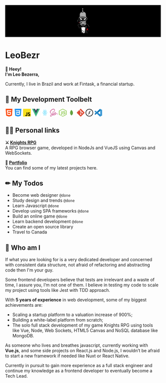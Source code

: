 <img src="./assets/bezrbanner.jpg" />

<h1>LeoBezr</h1>

<p>
   <strong>👋 Heey!<br />
      I'm Leo Bezerra,</strong>
</p>
Currently, I live in Brazil and work at Fintask, a financial startup.

<h2>🧙 My Development Toolbelt</h2>
<p><img src="assets/html.svg" width="25" height="25" /> <img src="assets/css-3.svg" width="25" height="25" /> <img
      src="assets/javascript.svg" width="25" height="25" /> <img src="assets/vue.svg" width="25" height="25" /> <img
      src="assets/react.svg" width="25" height="25" /> <img src="assets/sass.svg" width="25" height="25" /> <img
      src="assets/node.svg" width="25" height="25" /> <img src="assets/mongodb.svg" width="25" height="25" /> <img
      src="assets/git.svg" width="25" height="25" /> <img src="assets/socket.svg" width="25" height="25" /> <img
      src="assets/vsc.svg" width="25" height="25" />
</p>

<h2>👨‍💻 Personal links</h2>
<p>
   <strong>⚔ <a href="https://knights-rpg.com.br/#/" target="_blank" rel="nofollow">Knights RPG</a></strong><br>
   A RPG browser game, developed in NodeJs and VueJS using Canvas and WebSockets.
</p>
<p>
   <strong>📝 <a href="http://leobezr.com.br/" target="_blank" rel="nofollow">Portfolio</a></strong><br>
   You can find some of my latest projects here.
</p>

## ✏ My Todos
* Become web designer `@done`
* Study design and trends `@done`
* Learn Javascript `@done`
* Develop using SPA frameworks `@done`
* Build an online game `@done`
* Learn backend development `@done`
* Create an open source library
* Travel to Canada

## 🚀 Who am I
<p>If what you are looking for is a very dedicated developer and concerned with consistent data structure, not afraid of refactoring and abstracting code then I'm your guy.</p>

<p>Some frontend developers believe that tests are irrelevant and a waste of time, I assure you, I’m not one of them. I believe in testing my code to scale my project using tools like Jest with TDD approach.</p>

<p>With <strong>5 years of experience</strong> in web development, some of my biggest achievements are:</p>
<ul>
   <li>Scaling a startup platform to a valuation increase of 900%;</li>
   <li>Building a white-label platform from scratch;</li>
   <li>The solo full stack development of my game Knights RPG using tools like Vue, Node, Web Sockets, HTML5 Canvas and NoSQL database like MongoDB.</li>
</ul>

<p>As someone who lives and breathes javascript, currently working with <strong>Vue.js</strong>, and some side projects on React.js and Node.js, I wouldn’t be afraid to start a new framework if needed like Nuxt or React Native.</p>

<p>Currently in pursuit to gain more experience as a full stack engineer and continue my knowledge as a frontend developer to eventually become a Tech Lead.</p>

